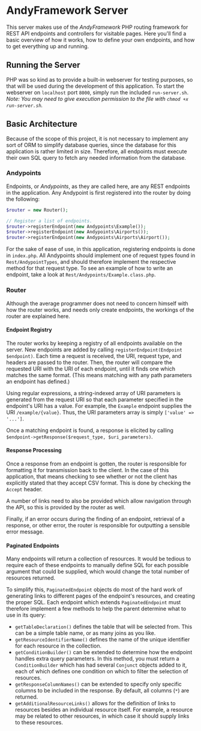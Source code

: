# AndyFramework Server
This server makes use of the _AndyFramework_ PHP routing framework for REST API endpoints and controllers for visitable pages. Here you'll find a basic overview of how it works, how to define your own endpoints, and how to get everything up and running.

## Running the Server
PHP was so kind as to provide a built-in webserver for testing purposes, so that will be used during the development of this application. To start the webserver on `localhost` port `8000`, simply run the included `run-server.sh`. _Note: You may need to give execution permission to the file with `chmod +x run-server.sh`._

## Basic Architecture
Because of the scope of this project, it is not necessary to implement any sort of ORM to simplify database queries, since the database for this application is rather limited in size. Therefore, all endpoints must execute their own SQL query to fetch any needed information from the database.

### Andypoints
Endpoints, or _Andypoints_, as they are called here, are any REST endpoints in the application. Any Andypoint is first registered into the router by doing the following:

```php
$router = new Router();

// Register a list of endpoints.
$router->registerEndpoint(new Andypoints\Example());
$router->registerEndpoint(new Andypoints\Airports());
$router->registerEndpoint(new Andypoints\Airports\Airport());
```

For the sake of ease of use, in this application, registering endpoints is done in `index.php`. All Andypoints should implement one of request types found in `Rest/AndypointTypes`, and should therefore implement the respective method for that request type. To see an example of how to write an endpoint, take a look at `Rest/Andypoints/Example.class.php`.

### Router
Although the average programmer does not need to concern himself with how the router works, and needs only create endpoints, the workings of the router are explained here.

#### Endpoint Registry
The router works by keeping a registry of all endpoints available on the server. New endpoints are added by calling `registerEndpoint(Endpoint $endpoint)`. Each time a request is received, the URI, request type, and headers are passed to the router. Then, the router will compare the requested URI with the URI of each endpoint, until it finds one which matches the same format. (This means matching with any path parameters an endpoint has defined.)

Using regular expressions, a string-indexed array of URI parameters is generated from the request URI so that each parameter specified in the endpoint's URI has a value. For example, the `Example` endpoint supplies the URI `/example/{value}`. Thus, the URI parameters array is simply `['value' => '...']`.

Once a matching endpoint is found, a response is elicited by calling `$endpoint->getResponse($request_type, $uri_parameters)`.

#### Response Processing
Once a response from an endpoint is gotten, the router is responsible for formatting it for transmission back to the client. In the case of this application, that means checking to see whether or not the client has explicitly stated that they accept CSV format. This is done by checking the `Accept` header.

A number of links need to also be provided which allow navigation through the API, so this is provided by the router as well.

Finally, if an error occurs during the finding of an endpoint, retrieval of a response, or other error, the router is responsible for outputting a sensible error message.

#### Paginated Endpoints
Many endpoints will return a collection of resources. It would be tedious to require each of these endpoints to manually define SQL for each possible argument that could be supplied, which would change the total number of resources returned.

To simplify this, `PaginatedEndpoint` objects do most of the hard work of generating links to different pages of the endpoint's resources, and creating the proper SQL. Each endpoint which extends `PaginatedEndpoint` must therefore implement a few methods to help the parent determine what to use in its query:

* `getTableDeclaration()` defines the table that will be selected from. This can be a simple table name, or as many joins as you like.
* `getResourceIdentifierName()` defines the name of the unique identifier for each resource in the collection.
* `getConditionBuilder()` can be extended to determine how the endpoint handles extra query parameters. In this method, you must return a `ConditionBuilder` which has had several `Conjunct` objects added to it, each of which defines one condition on which to filter the selection of resources.
* `getResponseColumnNames()` can be extended to specify only specific columns to be included in the response. By default, all columns (`*`) are returned.
* `getAdditionalResourceLinks()` allows for the definition of links to resources besides an individual resource itself. For example, a resource may be related to other resources, in which case it should supply links to these resources.